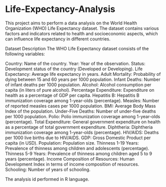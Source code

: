 # Life-Expectancy-Analysis
This project aims to perform a data analysis on the World Health Organization (WHO) Life Expectancy dataset. The dataset contains various factors and indicators related to health and socioeconomic aspects, which can influence life expectancy in different countries.

Dataset Description
The WHO Life Expectancy dataset consists of the following variables:

Country: Name of the country.
Year: Year of the observation.
Status: Development status of the country (Developed or Developing).
Life Expectancy: Average life expectancy in years.
Adult Mortality: Probability of dying between 15 and 60 years per 1000 population.
Infant Deaths: Number of infant deaths per 1000 population.
Alcohol: Alcohol consumption per capita (in liters of pure alcohol).
Percentage Expenditure: Expenditure on health as a percentage of GDP per capita.
Hepatitis B: Hepatitis B immunization coverage among 1-year-olds (percentage).
Measles: Number of reported measles cases per 1000 population.
BMI: Average Body Mass Index of the population.
Under-Five Deaths: Number of under-five deaths per 1000 population.
Polio: Polio immunization coverage among 1-year-olds (percentage).
Total Expenditure: General government expenditure on health as a percentage of total government expenditure.
Diphtheria: Diphtheria immunization coverage among 1-year-olds (percentage).
HIV/AIDS: Deaths per 1000 live births due to HIV/AIDS.
GDP: Gross Domestic Product per capita (in USD).
Population: Population size.
Thinness 1-19 Years: Prevalence of thinness among children and adolescents (percentage).
Thinness 5-9 Years: Prevalence of thinness among children aged 5 to 9 years (percentage).
Income Composition of Resources: Human Development Index in terms of income composition of resources.
Schooling: Number of years of schooling.

The analysis id performed in R language.
